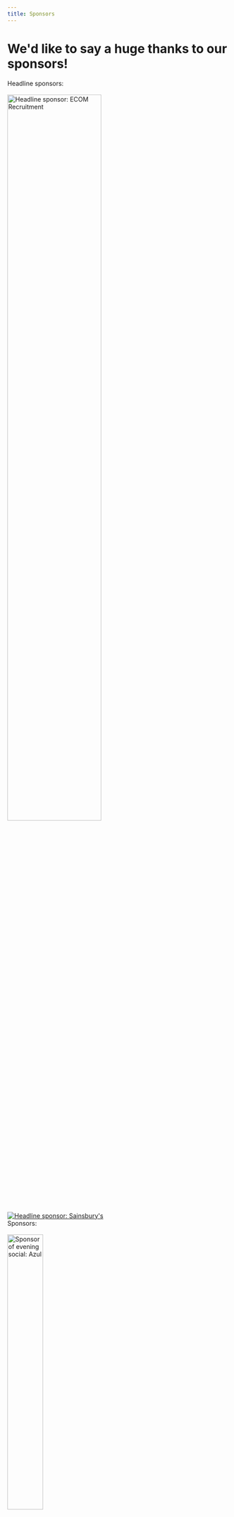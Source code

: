 ```yaml
---
title: Sponsors
---
```

# We'd like to say a huge thanks to our sponsors!


<div>
   <span>Headline sponsors:</span>
   <br/><br/>
   <a href="http://www.ecomrecruitment.com/"><img src="{{ site.baseurl }}/assets/images/ecom_logo.png" class="center" width="65%" title="Headline sponsor: ECOM Recruitment" alt="Headline sponsor: ECOM Recruitment"></a>
   <br/>
   <a href="https://www.sainsburys.co.uk/"><img src="{{ site.baseurl }}/assets/images/sainsburys_logo.jpg" class="center" title="Headline sponsor: Sainsbury's" alt="Headline sponsor: Sainsbury's"></a>
   <br/>
   <span>Sponsors:</span>
   <br/><br/>
   <a href="http://www.azul.com/"><img src="{{ site.baseurl }}/assets/images/azul_logo.svg" class="center" width="40%" title="Sponsor of evening social: Azul" alt="Sponsor of evening social: Azul"></a>
   <br/><br/>
   <a href="https://hazelcast.com/"><img src="{{ site.baseurl }}/assets/images/hazelcast_logo.png" class="center" width="65%" title="Sponsor: Hazelcast" alt="Sponsor: Hazelcast"></a>
   <br/><br/>
   <a href="https://payara.fish/"><img src="{{ site.baseurl }}/assets/images/payara_logo.png" class="center" title="Sponsor: Payara" alt="Sponsor: Payara"></a>
   <br/>
   <a href="https://www.jetbrains.com/"><img src="{{ site.baseurl }}/assets/images/jetbrains_logo.png" class="center" width="40%" title="Sponsor: JetBrains" alt="Sponsor: JetBrains"></a>
   <br/>
   <a href="https://foojay.io/"><img src="{{ site.baseurl }}/assets/images/foojay_logo.png" class="center" width="35%" title="Sponsor: Foojay" alt="Sponsor: Foojay"></a>
   <br/>
   <a href="https://recworks.co.uk/"><img src="{{ site.baseurl }}/assets/images/recworks_logo.png" class="center" title="Sponsor: Recworks" alt="Sponsor: Recworks"></a>
   <br/><br/>
   <a href="https://londonjavacommunity.co.uk/"><img src="{{ site.baseurl }}/assets/images/ljc_logo.png" class="center" title="Sponsor: London Java Community" alt="Sponsor: London Java Community"></a>
   <br/>
   <a href="https://www.sonatype.com/"><img src="{{ site.baseurl }}/assets/images/sonatype_logo.png" class="center" width="50%" title="Sponsor: Sonatype" alt="Sponsor: Sonatype"></a>

</div>

